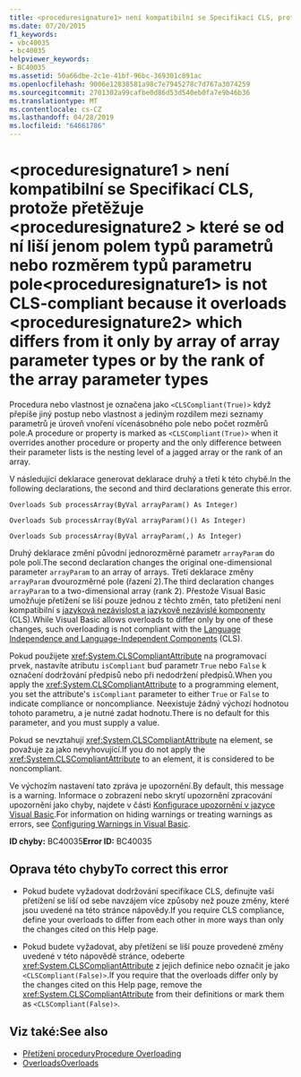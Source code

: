 ```yaml
---
title: <proceduresignature1> není kompatibilní se Specifikací CLS, protože přetěžuje <proceduresignature2> které se od ní liší jenom polem typů parametrů nebo rozměrem typů parametru pole
ms.date: 07/20/2015
f1_keywords:
- vbc40035
- bc40035
helpviewer_keywords:
- BC40035
ms.assetid: 50a66dbe-2c1e-41bf-96bc-369301c891ac
ms.openlocfilehash: 9006e12838581a98c7e7945278c7d767a3074259
ms.sourcegitcommit: 2701302a99cafbe0d86d53d540eb0fa7e9b46b36
ms.translationtype: MT
ms.contentlocale: cs-CZ
ms.lasthandoff: 04/28/2019
ms.locfileid: "64661786"
---
```

# <a name="proceduresignature1-is-not-cls-compliant-because-it-overloads-proceduresignature2-which-differs-from-it-only-by-array-of-array-parameter-types-or-by-the-rank-of-the-array-parameter-types"></a><span data-ttu-id="d3c31-102">\<proceduresignature1 > není kompatibilní se Specifikací CLS, protože přetěžuje \<proceduresignature2 > které se od ní liší jenom polem typů parametrů nebo rozměrem typů parametru pole</span><span class="sxs-lookup"><span data-stu-id="d3c31-102">\<proceduresignature1> is not CLS-compliant because it overloads \<proceduresignature2> which differs from it only by array of array parameter types or by the rank of the array parameter types</span></span>
<span data-ttu-id="d3c31-103">Procedura nebo vlastnost je označena jako `<CLSCompliant(True)>` když přepíše jiný postup nebo vlastnost a jediným rozdílem mezi seznamy parametrů je úroveň vnoření vícenásobného pole nebo počet rozměrů pole.</span><span class="sxs-lookup"><span data-stu-id="d3c31-103">A procedure or property is marked as `<CLSCompliant(True)>` when it overrides another procedure or property and the only difference between their parameter lists is the nesting level of a jagged array or the rank of an array.</span></span>  
  
 <span data-ttu-id="d3c31-104">V následující deklarace generovat deklarace druhý a třetí k této chybě.</span><span class="sxs-lookup"><span data-stu-id="d3c31-104">In the following declarations, the second and third declarations generate this error.</span></span>  
  
 `Overloads Sub processArray(ByVal arrayParam() As Integer)`  
  
 `Overloads Sub processArray(ByVal arrayParam()() As Integer)`  
  
 `Overloads Sub processArray(ByVal arrayParam(,) As Integer)`  
  
 <span data-ttu-id="d3c31-105">Druhý deklarace změní původní jednorozměrné parametr `arrayParam` do pole polí.</span><span class="sxs-lookup"><span data-stu-id="d3c31-105">The second declaration changes the original one-dimensional parameter `arrayParam` to an array of arrays.</span></span> <span data-ttu-id="d3c31-106">Třetí deklarace změny `arrayParam` dvourozměrné pole (řazení 2).</span><span class="sxs-lookup"><span data-stu-id="d3c31-106">The third declaration changes `arrayParam` to a two-dimensional array (rank 2).</span></span> <span data-ttu-id="d3c31-107">Přestože Visual Basic umožňuje přetížení se liší pouze jednou z těchto změn, tato přetížení není kompatibilní s [jazyková nezávislost a jazykově nezávislé komponenty](../../../standard/language-independence-and-language-independent-components.md) (CLS).</span><span class="sxs-lookup"><span data-stu-id="d3c31-107">While Visual Basic allows overloads to differ only by one of these changes, such overloading is not compliant with the [Language Independence and Language-Independent Components](../../../standard/language-independence-and-language-independent-components.md) (CLS).</span></span>  
  
 <span data-ttu-id="d3c31-108">Pokud použijete <xref:System.CLSCompliantAttribute> na programovací prvek, nastavíte atributu `isCompliant` buď parametr `True` nebo `False` k označení dodržování předpisů nebo při nedodržení předpisů.</span><span class="sxs-lookup"><span data-stu-id="d3c31-108">When you apply the <xref:System.CLSCompliantAttribute> to a programming element, you set the attribute's `isCompliant` parameter to either `True` or `False` to indicate compliance or noncompliance.</span></span> <span data-ttu-id="d3c31-109">Neexistuje žádný výchozí hodnotou tohoto parametru, a je nutné zadat hodnotu.</span><span class="sxs-lookup"><span data-stu-id="d3c31-109">There is no default for this parameter, and you must supply a value.</span></span>  
  
 <span data-ttu-id="d3c31-110">Pokud se nevztahují <xref:System.CLSCompliantAttribute> na element, se považuje za jako nevyhovující.</span><span class="sxs-lookup"><span data-stu-id="d3c31-110">If you do not apply the <xref:System.CLSCompliantAttribute> to an element, it is considered to be noncompliant.</span></span>  
  
 <span data-ttu-id="d3c31-111">Ve výchozím nastavení tato zpráva je upozornění.</span><span class="sxs-lookup"><span data-stu-id="d3c31-111">By default, this message is a warning.</span></span> <span data-ttu-id="d3c31-112">Informace o zobrazení nebo skrytí upozornění zpracování upozornění jako chyby, najdete v části [Konfigurace upozornění v jazyce Visual Basic](/visualstudio/ide/configuring-warnings-in-visual-basic).</span><span class="sxs-lookup"><span data-stu-id="d3c31-112">For information on hiding warnings or treating warnings as errors, see [Configuring Warnings in Visual Basic](/visualstudio/ide/configuring-warnings-in-visual-basic).</span></span>  
  
 <span data-ttu-id="d3c31-113">**ID chyby:** BC40035</span><span class="sxs-lookup"><span data-stu-id="d3c31-113">**Error ID:** BC40035</span></span>  
  
## <a name="to-correct-this-error"></a><span data-ttu-id="d3c31-114">Oprava této chyby</span><span class="sxs-lookup"><span data-stu-id="d3c31-114">To correct this error</span></span>  
  
- <span data-ttu-id="d3c31-115">Pokud budete vyžadovat dodržování specifikace CLS, definujte vaši přetížení se liší od sebe navzájem více způsoby než pouze změny, které jsou uvedené na této stránce nápovědy.</span><span class="sxs-lookup"><span data-stu-id="d3c31-115">If you require CLS compliance, define your overloads to differ from each other in more ways than only the changes cited on this Help page.</span></span>  
  
- <span data-ttu-id="d3c31-116">Pokud budete vyžadovat, aby přetížení se liší pouze provedené změny uvedené v této nápovědě stránce, odeberte <xref:System.CLSCompliantAttribute> z jejich definice nebo označit je jako `<CLSCompliant(False)>`.</span><span class="sxs-lookup"><span data-stu-id="d3c31-116">If you require that the overloads differ only by the changes cited on this Help page, remove the <xref:System.CLSCompliantAttribute> from their definitions or mark them as `<CLSCompliant(False)>`.</span></span>  
  
## <a name="see-also"></a><span data-ttu-id="d3c31-117">Viz také:</span><span class="sxs-lookup"><span data-stu-id="d3c31-117">See also</span></span>

- [<span data-ttu-id="d3c31-118">Přetížení procedury</span><span class="sxs-lookup"><span data-stu-id="d3c31-118">Procedure Overloading</span></span>](../../../visual-basic/programming-guide/language-features/procedures/procedure-overloading.md)
- [<span data-ttu-id="d3c31-119">Overloads</span><span class="sxs-lookup"><span data-stu-id="d3c31-119">Overloads</span></span>](../../../visual-basic/language-reference/modifiers/overloads.md)
